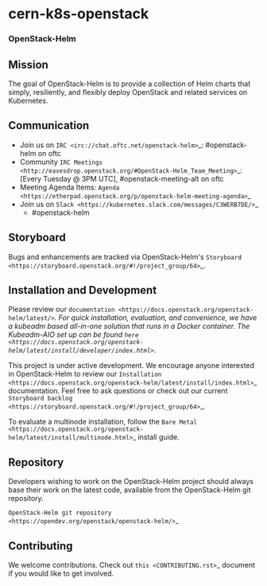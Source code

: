 # cern-k8s-openstack

### OpenStack-Helm


Mission
-------

The goal of OpenStack-Helm is to provide a collection of Helm charts that
simply, resiliently, and flexibly deploy OpenStack and related services
on Kubernetes.

Communication
-------------

* Join us on `IRC <irc://chat.oftc.net/openstack-helm>`_:
  #openstack-helm on oftc
* Community `IRC Meetings
  <http://eavesdrop.openstack.org/#OpenStack-Helm_Team_Meeting>`_:
  [Every Tuesday @ 3PM UTC], #openstack-meeting-alt on oftc
* Meeting Agenda Items: `Agenda
  <https://etherpad.openstack.org/p/openstack-helm-meeting-agenda>`_
* Join us on `Slack <https://kubernetes.slack.com/messages/C3WERB7DE/>`_
  - #openstack-helm

Storyboard
----------

Bugs and enhancements are tracked via OpenStack-Helm's
`Storyboard <https://storyboard.openstack.org/#!/project_group/64>`_.

Installation and Development
----------------------------

Please review our
`documentation <https://docs.openstack.org/openstack-helm/latest/>`_.
For quick installation, evaluation, and convenience, we have a kubeadm
based all-in-one solution that runs in a Docker container. The Kubeadm-AIO set
up can be found
`here <https://docs.openstack.org/openstack-helm/latest/install/developer/index.html>`_.

This project is under active development. We encourage anyone interested in
OpenStack-Helm to review our
`Installation <https://docs.openstack.org/openstack-helm/latest/install/index.html>`_
documentation. Feel free to ask questions or check out our current
`Storyboard backlog <https://storyboard.openstack.org/#!/project_group/64>`_.

To evaluate a multinode installation, follow the
`Bare Metal <https://docs.openstack.org/openstack-helm/latest/install/multinode.html>`_
install guide.

Repository
----------

Developers wishing to work on the OpenStack-Helm project should always base
their work on the latest code, available from the OpenStack-Helm git repository.

`OpenStack-Helm git repository <https://opendev.org/openstack/openstack-helm/>`_

Contributing
------------

We welcome contributions. Check out `this <CONTRIBUTING.rst>`_ document if
you would like to get involved.
